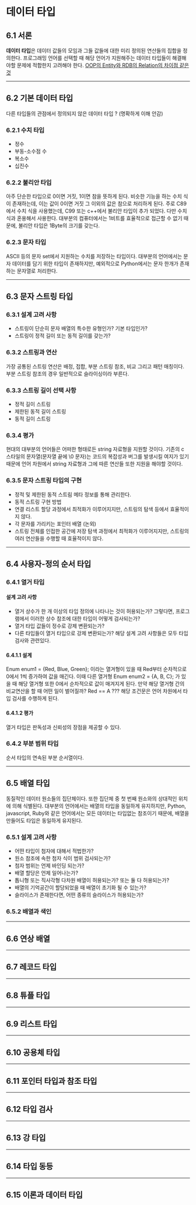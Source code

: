 # 데이터 타입
## 6.1 서론
**데이터 타입**은 데이터 값들의 모임과 그들 값들에 대한 미리 정의된 연산들의 집합을 정의한다.
프로그래밍 언어를 선택할 때 해당 언어가 지원해주는 데이터 타입들이 해결해야할 문제에 적합한지 고려해야 한다. [OOP의 Entity와 RDB의 Relation의 차이점 같은 것](~~~)
***
## 6.2 기본 데이터 타입
다른 타입들의 관점에서 정의되지 않은 데이터 타입 ? (명확하게 이해 안감)
### 6.2.1 수치 타입
- 정수
- 부동-소수점 수
- 복소수
- 십진수
### 6.2.2 불리안 타입
아주 단순한 타입으로 0이면 거짓, 1이면 참을 뜻하게 된다.
비슷한 기능을 하는 수치 식이 존재하는데, 이는 값이 0이면 거짓 그 이외의 값은 참으로 처리하게 된다. 주로 C89에서 수치 식을 사용했는데, C99 또는 c++에서 불리안 타입이 
추가 되었다. 다만 수치 식과 혼용해서 사용한다.
대부분의 컴퓨터에서는 1비트를 효율적으로 접근할 수 없기 때문에, 불리안 타입은 1Byte의 
크기를 갖는다.
### 6.2.3 문자 타입
ASCII 등의 문자 set에서 지원하는 수치를 저장하는 타입이다. 대부분의 언어에서는 문자 데이터를 담기 위한 타입이 존재하지만, 예외적으로 Python에서는 문자 한개가 존재하는 문자열로 처리한다.
***
## 6.3 문자 스트링 타입
### 6.3.1 설계 고려 사항
- 스트링이 단순히 문자 배열의 특수한 유형인가? 기본 타입인가?
- 스트링이 정적 길이 또는 동적 길이를 갖는가?
### 6.3.2 스트링과 연산
가장 공통된 스트링 연산은 배정, 접합, 부분 스트링 참조, 비교 그리고 패턴 매칭이다.
부분 스트링 참조의 경우 일반적으로 슬라이싱이라 부른다.
### 6.3.3 스트링 길이 선택 사항
- 정적 길이 스트링
- 제한된 동적 길이 스트링
- 동적 길이 스트링
### 6.3.4 평가
현대의 대부분의 언어들은 어떠한 형태로든 string 자료형을 지원할 것이다. 기존의 c 스타일의 문자열(문자열 끝에 \0 문자)는 코드의 복잡성과 버그를 발생시킬 여지가 있기 때문에 언어 차원에서 string 자료형과 그에 따른 연산들 또한 지원을 해야할 것이다.
### 6.3.5 문자 스트링 타입의 구현
- 정적 및 제한된 동적 스트림
메타 정보를 통해 관리한다.
- 동적 스트링 구현 방법
 - 연결 리스트
 할당 과정에서 최적화가 이루어지지만, 스트링의 탐색 등에서 효율적이지 않다.
 - 각 문자를 가리키는 포인터 배열 (논외)
 - 스트링 전체를 인접한 공간에 저장
 탐색 과정에서 최적화가 이루어지지만, 스트링의 여러 연산들을 수행할 때 효율적이지 않다.
***
## 6.4 사용자-정의 순서 타입
### 6.4.1 열거 타입
#### 설계 고려 사항
- 열거 상수가 한 개 이상의 타입 정의에 나타나는 것이 허용되는가? 그렇다면, 프로그램에서 이러한 상수 참조에 대한 타입이 어떻게 검사되는가?
- 열거 타입 값들이 정수로 강제 변환되는가?
- 다른 타입들이 열거 타입으로 강제 변환되는가?
해당 설계 고려 사항들은 모두 타입 검사와 관련있다.
#### 6.4.1.1 설계
Enum enum1 = {Red, Blue, Green};
이라는 열겨형이 있을 때 Red부터 순차적으로 0에서 1씩 증가하여 값을 매긴다.
이때 다른 열거형
Enum enum2 = {A, B, C};
가 있을 때 해당 열거형 또한 0에서 순차적으로 값이 매겨지게 된다.
만약 해당 열거형 간의 비교연산을 할 때 어떤 일이 벌어질까?
Red == A ???
해당 조건문은 언어 차원에서 타입 검사를 수행하게 된다.
#### 6.4.1.2 평가
열거 타입은 판독성과 신뢰성의 장점을 제공할 수 있다.
### 6.4.2 부분 범위 타입
순서 타입의 연속된 부분 순서열이다.
***
## 6.5 배열 타입
동질적인 데이터 원소들의 집단체이다. 또한 집단체 중 첫 번째 원소와의 상대적인 위치에 의해 식별된다.
대부분의 언어에서는 배열의 타입을 동일하게 유지하지만, Python, javascript, Ruby와 같은 언어에서는 모든 데이터는
타입없는 참조이기 때문에, 배열을 만들어도 타입은 동일하게 유지된다.
### 6.5.1 설계 고려 사항
- 어떤 타입이 첨자에 대해서 적법한가?
- 원소 참조에 속한 첨자 식이 범위 검사되는가?
- 첨자 범위는 언제 바인딩 되는가?
- 배열 할당은 언제 일어나는가?
- 톱니형 또는 직사각형 다차원 배열이 허용되는가? 또는 둘 다 허용되는가?
- 배열의 기억공간이 할당되었을 때 배열이 초기화 될 수 있는가?
- 슬라이스가 존재한다면, 어떤 종류의 슬라이스가 허용되는가?
### 6.5.2 배열과 색인

***
## 6.6 연상 배열
***
## 6.7 레코드 타입
***
## 6.8 튜플 타입
***
## 6.9 리스트 타입
***
## 6.10 공용체 타입
***
## 6.11 포인터 타입과 참조 타입
***
## 6.12 타입 검사
***
## 6.13 강 타입
***
## 6.14 타입 동등
***
## 6.15 이론과 데이터 타입